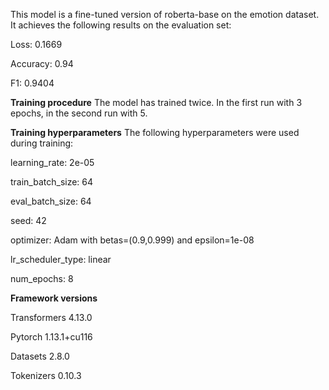 This model is a fine-tuned version of roberta-base on the emotion dataset. It achieves the following results on the evaluation set:

Loss: 0.1669

Accuracy: 0.94

F1: 0.9404


**Training procedure**
The model has trained twice. In the first run with 3 epochs, in the second run with 5.

**Training hyperparameters**
The following hyperparameters were used during training:

learning_rate: 2e-05

train_batch_size: 64

eval_batch_size: 64

seed: 42

optimizer: Adam with betas=(0.9,0.999) and epsilon=1e-08

lr_scheduler_type: linear

num_epochs: 8



**Framework versions**

Transformers 4.13.0

Pytorch 1.13.1+cu116

Datasets 2.8.0

Tokenizers 0.10.3
